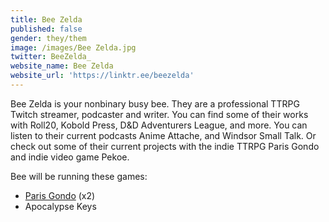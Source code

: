 ```yaml
---
title: Bee Zelda
published: false
gender: they/them
image: /images/Bee Zelda.jpg
twitter: BeeZelda_
website_name: Bee Zelda
website_url: 'https://linktr.ee/beezelda'
---
```


Bee Zelda is your nonbinary busy bee. They are a professional TTRPG Twitch streamer, podcaster and writer. You can find some of their works with Roll20, Kobold Press, D\&D Adventurers League, and more. You can listen to their current podcasts Anime Attache, and Windsor Small Talk. Or check out some of their current projects with the indie TTRPG Paris Gondo and indie video game Pekoe.

Bee will be running these games:

* [Paris Gondo](https://www.bigbadcon.com/events/paris-gondo) (x2)
* Apocalypse Keys
